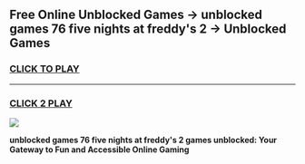 
## Free Online Unblocked Games → unblocked games 76 five nights at freddy's 2 → Unblocked Games
<h3>
<a href="https://premium.freeplayer.one?title=unblocked_games_76_five_nights_at_freddy's_2&ref=21F">CLICK TO PLAY</a></h3>
<hr>

<h3>
<a href="https://premium.freeplayer.one?title=unblocked_games_76_five_nights_at_freddy's_2&ref=21F">CLICK 2 PLAY</a>
  
</h3>

<a href="https://premium.freeplayer.one?title=unblocked_games_76_five_nights_at_freddy's_2&ref=21F/"><img src="https://clearcache.store/games.png"></a>


**unblocked games 76 five nights at freddy's 2 games unblocked: Your Gateway to Fun and Accessible Online Gaming**
